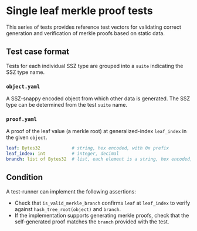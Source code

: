 # Single leaf merkle proof tests

This series of tests provides reference test vectors for validating correct
generation and verification of merkle proofs based on static data.

## Test case format

Tests for each individual SSZ type are grouped into a `suite` indicating the SSZ type name.

### `object.yaml`

A SSZ-snappy encoded object from which other data is generated. The SSZ type can be determined from the test `suite` name.

### `proof.yaml`

A proof of the leaf value (a merkle root) at generalized-index `leaf_index` in the given `object`.

```yaml
leaf: Bytes32            # string, hex encoded, with 0x prefix
leaf_index: int          # integer, decimal
branch: list of Bytes32  # list, each element is a string, hex encoded, with 0x prefix
```

## Condition

A test-runner can implement the following assertions:
- Check that `is_valid_merkle_branch` confirms `leaf` at `leaf_index` to verify
  against `hash_tree_root(object)` and `branch`.
- If the implementation supports generating merkle proofs, check that the
  self-generated proof matches the `branch` provided with the test.
